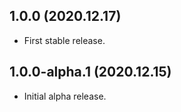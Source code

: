 ## 1.0.0 (2020.12.17)
- First stable release.

## 1.0.0-alpha.1 (2020.12.15)
- Initial alpha release.